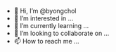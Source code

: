 - 👋 Hi, I’m @byongchol
- 👀 I’m interested in ...
- 🌱 I’m currently learning ...
- 💞️ I’m looking to collaborate on ...
- 📫 How to reach me ...

<!---
byongchol/byongchol is a ✨ special ✨ repository because its `README.md` (this file) appears on your GitHub profile.
You can click the Preview link to take a look at your changes.
--->
